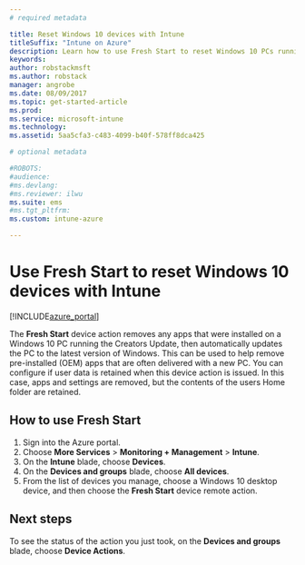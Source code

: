 ```yaml
---
# required metadata

title: Reset Windows 10 devices with Intune 
titleSuffix: "Intune on Azure"
description: Learn how to use Fresh Start to reset Windows 10 PCs running Intune."
keywords:
author: robstackmsft
ms.author: robstack
manager: angrobe
ms.date: 08/09/2017
ms.topic: get-started-article
ms.prod:
ms.service: microsoft-intune
ms.technology:
ms.assetid: 5aa5cfa3-c483-4099-b40f-578ff8dca425

# optional metadata

#ROBOTS:
#audience:
#ms.devlang:
#ms.reviewer: ilwu
ms.suite: ems
#ms.tgt_pltfrm:
ms.custom: intune-azure

---
```


# Use Fresh Start to reset Windows 10 devices with Intune


[!INCLUDE[azure_portal](./includes/azure_portal.md)]

The **Fresh Start** device action removes any apps that were installed on a Windows 10 PC running the Creators Update, then automatically updates the PC to the latest version of Windows.
This can be used to help remove pre-installed (OEM) apps that are often delivered with a new PC. You can configure if user data is retained when this device action is issued. In this case, apps and settings are removed, but the contents of the users Home folder are retained.

## How to use Fresh Start

1. Sign into the Azure portal.
2. Choose **More Services** > **Monitoring + Management** > **Intune**.
3. On the **Intune** blade, choose **Devices**.
4. On the **Devices and groups** blade, choose **All devices**.
5. From the list of devices you manage, choose a Windows 10 desktop device, and then choose the **Fresh Start** device remote action.

## Next steps

To see the status of the action you just took, on the **Devices and groups** blade, choose **Device Actions**.

